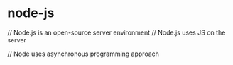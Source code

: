 # node-js
// Node.js is an open-source server environment
// Node.js uses JS on the server

// Node uses asynchronous programming approach
